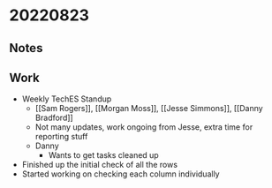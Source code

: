 # 20220823
## Notes

## Work
- Weekly TechES Standup
	- [[Sam Rogers]], [[Morgan Moss]], [[Jesse Simmons]], [[Danny Bradford]]
	- Not many updates, work ongoing from Jesse, extra time for reporting stuff
	- Danny
		- Wants to get tasks cleaned up
- Finished up the initial check of all the rows
- Started working on checking each column individually